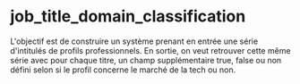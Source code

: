 # job_title_domain_classification
L'objectif est de construire un système prenant en entrée une série d'intitulés de profils professionnels. En sortie, on veut retrouver cette même série avec pour chaque titre, un champ supplémentaire true, false ou non défini selon si le profil concerne le marché de la tech ou non.
